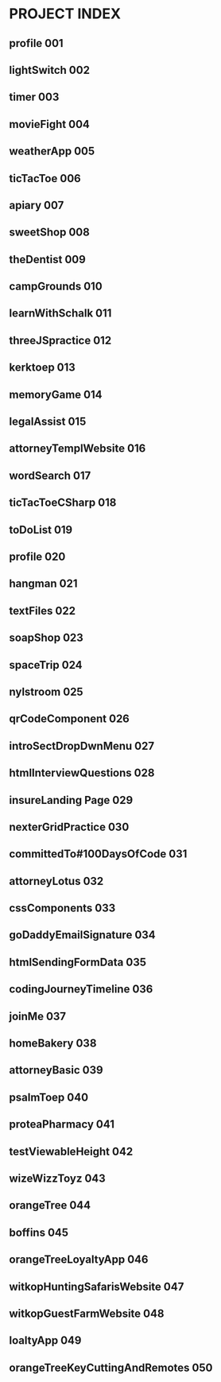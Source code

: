 # PROJECT INDEX

## profile                             001
## lightSwitch                         002
## timer                               003
## movieFight                          004
## weatherApp                          005
## ticTacToe                           006
## apiary                              007
## sweetShop                           008
## theDentist                          009
## campGrounds                         010
## learnWithSchalk                     011
## threeJSpractice                     012
## kerktoep                            013
## memoryGame                          014
## legalAssist                         015
## attorneyTemplWebsite                016
## wordSearch                          017
## ticTacToeCSharp                     018
## toDoList                            019
## profile                             020     
## hangman                             021
## textFiles                           022
## soapShop                            023
## spaceTrip                           024
## nylstroom                           025
## qrCodeComponent                     026
## introSectDropDwnMenu                027
## htmlInterviewQuestions              028
## insureLanding Page                  029
## nexterGridPractice                  030
## committedTo#100DaysOfCode           031
## attorneyLotus                       032
## cssComponents                       033
## goDaddyEmailSignature               034
## htmlSendingFormData                 035
## codingJourneyTimeline               036
## joinMe                              037
## homeBakery                          038
## attorneyBasic                       039
## psalmToep                           040
## proteaPharmacy                      041
## testViewableHeight                  042
## wizeWizzToyz                        043
## orangeTree                          044
## boffins                             045
## orangeTreeLoyaltyApp                046
## witkopHuntingSafarisWebsite         047
## witkopGuestFarmWebsite              048
## loaltyApp                           049
## orangeTreeKeyCuttingAndRemotes      050